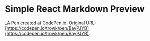 # Simple React Markdown Preview
 _A Pen created at CodePen.io. Original URL: [https://codepen.io/trowk/pen/BayPJYB](https://codepen.io/trowk/pen/BayPJYB).

 